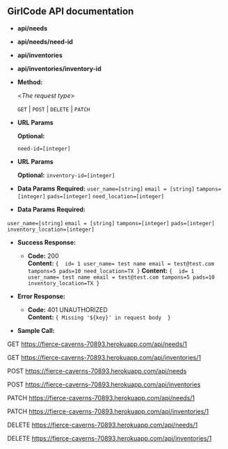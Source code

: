 **GirlCode API documentation**
----
  
* **api/needs**
* **api/needs/need-id**
* **api/inventories**
* **api/inventories/inventory-id**
* **Method:**
  
  <_The request type_>

  `GET` | `POST` | `DELETE` | `PATCH`
  
*  **URL Params**

   **Optional:**
 
   `need-id=[integer]`
*  **URL Params**

   **Optional:**
   `inventory-id=[integer]`

* **Data Params**
   **Required:**
 `user_name=[string]`
 `email = [string]`
 `tampons=[integer]`
 `pads=[integer]`
 `need_location=[integer]`
 
 * **Data Params**
   **Required:**

`user_name=[string]`
 `email = [string]`
 `tampons=[integer]`
 `pads=[integer]`
 `inventory_location=[integer]`
* **Success Response:**

  * **Code:** 200 <br />
    **Content:** `{ 
    id= 1
    user_name= test name
    email = test@test.com
    tampons=5
    pads=10
    need_location=TX
    }`
     **Content:** `{ 
    id= 1
    user_name= test name
    email = test@test.com
    tampons=5
    pads=10
    inventory_location=TX
    }`
    
 
* **Error Response:**

  * **Code:** 401 UNAUTHORIZED <br />
    **Content:** `{ Missing '${key}' in request body  }`

* **Sample Call:**

GET https://fierce-caverns-70893.herokuapp.com/api/needs/1

GET https://fierce-caverns-70893.herokuapp.com/api/inventories/1


POST https://fierce-caverns-70893.herokuapp.com/api/needs

POST https://fierce-caverns-70893.herokuapp.com/api/inventories


PATCH https://fierce-caverns-70893.herokuapp.com/api/needs/1

PATCH https://fierce-caverns-70893.herokuapp.com/api/inventories/1


DELETE https://fierce-caverns-70893.herokuapp.com/api/needs/1

DELETE https://fierce-caverns-70893.herokuapp.com/api/inventories/1
